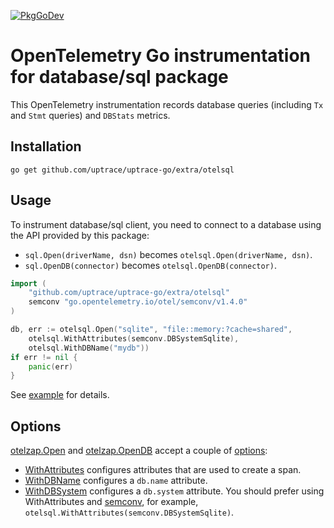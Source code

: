 [![PkgGoDev](https://pkg.go.dev/badge/github.com/uptrace/uptrace-go/extra/otelsql)](https://pkg.go.dev/github.com/uptrace/uptrace-go/extra/otelsql)

# OpenTelemetry Go instrumentation for database/sql package

This OpenTelemetry instrumentation records database queries (including `Tx` and `Stmt` queries) and
`DBStats` metrics.

## Installation

```shell
go get github.com/uptrace/uptrace-go/extra/otelsql
```

## Usage

To instrument database/sql client, you need to connect to a database using the API provided by this
package:

- `sql.Open(driverName, dsn)` becomes `otelsql.Open(driverName, dsn)`.
- `sql.OpenDB(connector)` becomes `otelsql.OpenDB(connector)`.

```go
import (
    "github.com/uptrace/uptrace-go/extra/otelsql"
    semconv "go.opentelemetry.io/otel/semconv/v1.4.0"
)

db, err := otelsql.Open("sqlite", "file::memory:?cache=shared",
	otelsql.WithAttributes(semconv.DBSystemSqlite),
    otelsql.WithDBName("mydb"))
if err != nil {
    panic(err)
}
```

See [example](/example/) for details.

## Options

[otelzap.Open](https://pkg.go.dev/github.com/uptrace/uptrace-go/extra/otelsql#Open) and
[otelzap.OpenDB](https://pkg.go.dev/github.com/uptrace/uptrace-go/extra/otelsql#OpenDB) accept a
couple of [options](https://pkg.go.dev/github.com/uptrace/uptrace-go/extra/otelsql#Option):

- [WithAttributes](https://pkg.go.dev/github.com/uptrace/uptrace-go/extra/otelsql#WithAttributes)
  configures attributes that are used to create a span.
- [WithDBName](https://pkg.go.dev/github.com/uptrace/uptrace-go/extra/otelsql#WithDBName) configures
  a `db.name` attribute.
- [WithDBSystem](https://pkg.go.dev/github.com/uptrace/uptrace-go/extra/otelsql#WithDBSystem)
  configures a `db.system` attribute. You should prefer using WithAttributes and
  [semconv](https://pkg.go.dev/go.opentelemetry.io/otel/semconv/v1.4.0), for example,
  `otelsql.WithAttributes(semconv.DBSystemSqlite)`.
